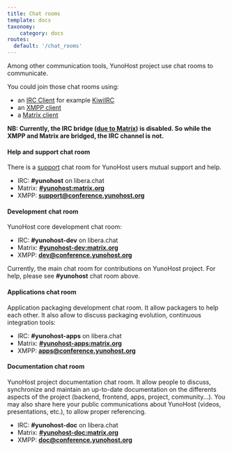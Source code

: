 ```yaml
---
title: Chat rooms
template: docs
taxonomy:
    category: docs
routes:
  default: '/chat_rooms'
---
```


Among other communication tools, YunoHost project use chat rooms to communicate.

You could join those chat rooms using:
- an [IRC Client](https://en.wikipedia.org/wiki/Comparison_of_Internet_Relay_Chat_clients) for example [KiwiIRC](https://web.libera.chat/#yunohost)
- an [XMPP client](https://en.wikipedia.org/wiki/Comparison_of_instant_messaging_clients)
- a [Matrix client](https://matrix.org/docs/guides/faq.html#what-clients-are-available%3F)

**NB: Currently, the IRC bridge ([due to Matrix](https://libera.chat/guides/faq#are-bridges-allowed)) is disabled. So while the XMPP and Matrix are bridged, the IRC channel is not.**

#### Help and support chat room

There is a [support](/help) chat room for YunoHost users mutual support and help.

- IRC: **#yunohost** on libera.chat
- Matrix: **[#yunohost:matrix.org](https://matrix.to/#/#yunohost:matrix.org)**
- XMPP: **[support@conference.yunohost.org](xmpp:support@conference.yunohost.org?join)**

#### Development chat room

YunoHost core development chat room:
- IRC: **#yunohost-dev** on libera.chat
- Matrix: **[#yunohost-dev:matrix.org](https://matrix.to/#/#yunohost-dev:matrix.org)**
- XMPP: **[dev@conference.yunohost.org](xmpp:dev@conference.yunohost.org?join)**

Currently, the main chat room for contributions on YunoHost project.
For help, please see **#yunohost** chat room above.

#### Applications chat room
Application packaging development chat room. It allow packagers to help each other.
It also allow to discuss packaging evolution, continuous integration tools:
- IRC: **#yunohost-apps** on libera.chat
- Matrix: **[#yunohost-apps:matrix.org](https://matrix.to/#/#yunohost-apps:matrix.org)**
- XMPP: **[apps@conference.yunohost.org](xmpp:apps@conference.yunohost.org?join)**

#### Documentation chat room
YunoHost project documentation chat room. It allow people to discuss, synchronize and maintain 
an up-to-date documentation on the differents aspects of the project (backend, frontend, apps, project, community...).
You may also share here your public communications about YunoHost (videos, presentations, etc.), to allow proper referencing.
- IRC: **#yunohost-doc** on libera.chat
- Matrix: **[#yunohost-doc:matrix.org](https://matrix.to/#/#yunohost-doc:matrix.org)**
- XMPP: **[doc@conference.yunohost.org](xmpp:doc@conference.yunohost.org?join)**
